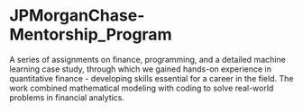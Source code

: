 # JPMorganChase-Mentorship_Program

A series of assignments on finance, programming, and a detailed machine learning case study, through which we gained hands-on experience in quantitative finance - developing skills essential for a career in the field. The work combined mathematical modeling with coding to solve real-world problems in financial analytics. 
